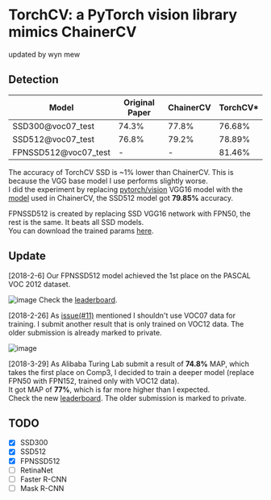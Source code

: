 # TorchCV: a PyTorch vision library mimics ChainerCV
updated by wyn mew

## Detection
| Model                | Original Paper | ChainerCV  | TorchCV*  |
| -------------------- | -------------- | ---------- | -------   |
| SSD300@voc07_test    | 74.3%          | 77.8%      |  76.68%   |
| SSD512@voc07_test    | 76.8%          | 79.2%      |  78.89%   |
| FPNSSD512@voc07_test | -              | -          |  81.46%   |

The accuracy of TorchCV SSD is ~1% lower than ChainerCV. This is because the VGG base model I use performs slightly worse.  
I did the experiment by replacing [pytorch/vision](https://github.com/pytorch/vision) VGG16 model with the [model](https://github.com/chainer/chainercv/blob/master/chainercv/links/model/ssd/ssd_vgg16.py#L298) used in ChainerCV, the SSD512 model got __79.85%__ accuracy.

FPNSSD512 is created by replacing SSD VGG16 network with FPN50, the rest is the same. It beats all SSD models.  
You can download the trained params [here](https://drive.google.com/open?id=1yy_kUnm_hZR3uk9yLcaQSMwxVn7wApTU).

## Update
[2018-2-6] Our FPNSSD512 model achieved the 1st place on the PASCAL VOC 2012 dataset.

![image](https://user-images.githubusercontent.com/10502826/35849236-d8f0ec26-0b5b-11e8-8e13-15b08ac40c8d.png)
Check the [leaderboard](http://host.robots.ox.ac.uk:8080/leaderboard/displaylb.php?challengeid=11&compid=3#KEY_FPNSSD).

[2018-2-26] As [issue(#11)](https://github.com/kuangliu/torchcv/issues/11) mentioned I shouldn't use VOC07 data for training. I submit another result that is only trained on VOC12 data. The older submission is already marked to private.

![image](https://user-images.githubusercontent.com/10502826/36658797-1938173a-1b0d-11e8-810f-b1b85662ce4b.png)

[2018-3-29] As Alibaba Turing Lab submit a result of __74.8%__ MAP, which takes the first place on Comp3, I decided to train a deeper model (replace FPN50 with FPN152, trained only with VOC12 data).  
It got MAP of __77%__, which is far more higher than I expected.  
Check the new [leaderboard](http://host.robots.ox.ac.uk:8080/leaderboard/displaylb.php?challengeid=11&compid=3#KEY_FPNSSD). The older submission is marked to private.

## TODO
- [x] SSD300
- [x] SSD512
- [x] FPNSSD512
- [ ] RetinaNet
- [ ] Faster R-CNN
- [ ] Mask R-CNN
